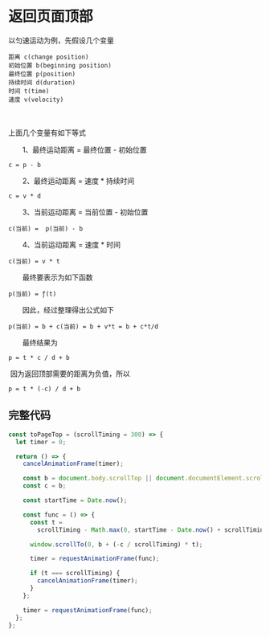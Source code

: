 # 返回页面顶部

以匀速运动为例，先假设几个变量

```
距离 c(change position)
初始位置 b(beginning position)
最终位置 p(position)
持续时间 d(duration)
时间 t(time)
速度 v(velocity)
```

　　

上面几个变量有如下等式

　　1、最终运动距离 = 最终位置 - 初始位置

```
c = p - b
```

　　2、最终运动距离 = 速度 * 持续时间

```
c = v * d
```

　　3、当前运动距离 = 当前位置 - 初始位置

```
c(当前) =  p(当前) - b
```

　　4、当前运动距离 = 速度 * 时间

```
c(当前) = v * t
```

　　最终要表示为如下函数

```
p(当前) = ƒ(t)
```

　　因此，经过整理得出公式如下

```
p(当前) = b + c(当前) = b + v*t = b + c*t/d
```

　　最终结果为

```
p = t * c / d + b
```

​		因为返回顶部需要的距离为负值，所以

```
p = t * (-c) / d + b
```



## 完整代码

```ts
const toPageTop = (scrollTiming = 300) => {
  let timer = 0;

  return () => {
    cancelAnimationFrame(timer);

    const b = document.body.scrollTop || document.documentElement.scrollTop;
    const c = b;

    const startTime = Date.now();

    const func = () => {
      const t =
        scrollTiming - Math.max(0, startTime - Date.now() + scrollTiming);

      window.scrollTo(0, b + (-c / scrollTiming) * t);

      timer = requestAnimationFrame(func);

      if (t === scrollTiming) {
        cancelAnimationFrame(timer);
      }
    };

    timer = requestAnimationFrame(func);
  };
};
```

